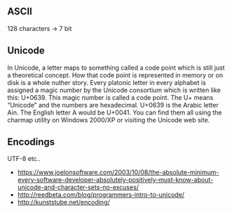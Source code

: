 ## ASCII
128 characters -> 7 bit

## Unicode
In Unicode, a letter maps to something called a code point which is still just a theoretical concept.
How that code point is represented in memory or on disk is a whole nuther story.
Every platonic letter in every alphabet is assigned a magic number by the Unicode consortium which is
written like this: U+0639.  This magic number is called a code point.
The U+ means “Unicode” and the numbers are hexadecimal. U+0639 is the Arabic letter Ain. 
The English letter A would be U+0041. You can find them all using the charmap utility on Windows 2000/XP 
or visiting the Unicode web site.

## Encodings
UTF-8 etc..

* https://www.joelonsoftware.com/2003/10/08/the-absolute-minimum-every-software-developer-absolutely-positively-must-know-about-unicode-and-character-sets-no-excuses/
* http://reedbeta.com/blog/programmers-intro-to-unicode/
* http://kunststube.net/encoding/
